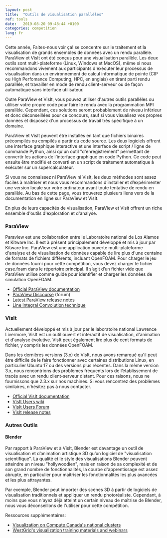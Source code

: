 ```yaml
---
layout: post
title:  "Outils de visualisation parallèles"
ref: tools
date:   2019-08-20 09:48:44 +0100
categories: competition
lang: fr
---
```


Cette année, Faites-nous voir ça! se concentre sur le traitement et la visualisation de grands ensembles
de données avec un rendu parallèle. ParaView et VisIt ont été conçus pour une visualisation
parallèle. Les deux outils sont multi-plateforme (Linux, Windows et MacOS), même si nous recommandons
vivement aux participants d'exécuter leur processus de visualisation dans un environnement de calcul
informatique de pointe (CIP ou High Perfomance Computing, HPC, en anglais) en tirant parti rendu
parallèle, et travailler en mode de rendu client-serveur ou de façon automatique sans interface
utilisateur.

Outre ParaView et VisIt, vous pouvez utiliser d'autres outils parallèles ou utiliser votre propre code
pour faire le rendu avec la programmation MPI parallèle. Cependant, ces solutions seront probablement de
niveau inférieur et donc déconseillées pour ce concours, sauf si vous visualisez vos propres données et
disposez d'un processus de travail très spécifique à un domaine.

ParaView et VisIt peuvent être installés en tant que fichiers binaires précompilés ou compilés à partir
du code source. Les deux logiciels offrent une interface graphique interactive et une interface de script
/ ligne de commande Python, ainsi qu'un outil "d'enregistrement" permettant de convertir les actions de
l'interface graphique en code Python. Ce code peut ensuite être modifié et converti en un script de
traitement automatique à exécuter sur un supercalculateur.

Si vous ne connaissez ni ParaView ni VisIt, les deux méthodes sont assez faciles à maîtriser et nous vous
recommandons d’installer et d’expérimenter une version locale sur votre ordinateur avant toute tentative
de rendu en parallèle. Au bas de cette page, vous trouverez plusieurs liens vers de la documentation en
ligne sur ParaView et VisIt.

En plus de leurs capacités de visualisation, ParaView et Visit offrent un riche ensemble d'outils
d'exploration et d'analyse.

### ParaView

Paraview est une collaboration entre le Laboratoire national de Los Alamos et Kitware Inc. Il est à
présent principalement développé et mis à jour par Kitware Inc. ParaView est une application ouverte
multi-plateforme d'analyse et de visualisation de données capable de lire plus d'une centaine de formats
de fichiers différents, incluant OpenFOAM. Pour charger le jeu de données fourni pour cette compétition,
vous devez charger le fichier case.foam dans le répertoire principal. Il s’agit d’un fichier vide que
ParaView utilise comme guide pour identifier et charger les données de simulation OpenFOAM.

* <a href="http://www.paraview.org/documentation" target="_blank">Official ParaView documentation</a>
* <a href="https://discourse.paraview.org" target="_blank">ParaView Discourse</a> (forum)
* <a href="https://www.paraview.org/Wiki/ParaView_Release_Notes" target="_blank">Latest ParaView release notes</a>
* <a href="https://www.paraview.org/Wiki/ParaView/Line_Integral_Convolution" target="_blank">Line
  Integral Convolution technique</a>
<!-- * NVIDIA plugin:  https://www.nvidia.com/en-us/data-center/index-paraview-plugin/ -->

### VisIt

Actuellement développé et mis à jour par le laboratoire national Lawrence Livermore, VisIt est un outil
ouvert et interactif de visualisation, d'animation et d'analyse évolutive. VisIt peut également lire plus
de cent formats de fichier, y compris les données OpenFOAM.

Dans les dernières versions (3.x) de VisIt, nous avons remarqué qu'il peut être difficile de le faire
fonctionner avec certaines distributions Linux, en particulier Ubuntu 17 ou des versions plus
récentes. Dans la même version 3.x, nous rencontrions des problèmes fréquents lors de l’établissement de
tracés avec un rendu client-serveur distant. Pour ces raisons, nous ne fournissons que 2.3.x sur nos
machines. Si vous rencontrez des problèmes similaires, n'hésitez pas à nous contacter.

* <a href="https://visit-sphinx-github-user-manual.readthedocs.io" target="_blank">Official VisIt documentation</a>
* <a href="http://www.visitusers.org" target="_blank">VisIt Users wiki</a>
* <a href="http://www.visitusers.org/forum" target="_blank">VisIt Users Forum</a>
* <a href="https://wci.llnl.gov/simulation/computer-codes/visit/new" target="_blank">VisIt release notes</a>

### Autres Outils

#### Blender

Par rapport à ParaView et à VisIt, Blender est davantage un outil de visualisation et d’animation
artistique 3D qu’un logiciel de "visualisation scientifique". La qualité et le style des visualisations
Blender peuvent atteindre un niveau "hollywoodien", mais en raison de sa complexité et de son grand
nombre de fonctionnalités, la courbe d'apprentissage est assez abrupte, en particulier pour maîtriser les
fonctionnalités les plus avancées et les plus attrayantes.

Par exemple, Blender peut importer des scènes 3D à partir de logiciels de visualisation traditionnels et
appliquer un rendu photoréaliste. Cependant, à moins que vous n'ayez déjà atteint un certain niveau de
maîtrise de Blender, nous vous déconseillons de l'utiliser pour cette compétition.

Ressources supplémentaires:

* <a href="https://docs.computecanada.ca/wiki/Visualization" target="_blank">Visualization on Compute
  Canada's national clusters</a>
* <a href="https://westgrid.github.io/trainingMaterials/tools/visualization" target="_blank">WestGrid's
  visualization training materials and webinars</a>
